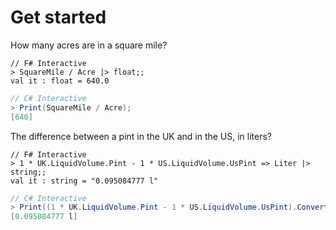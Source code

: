 # Get started

How many acres are in a square mile?

```F#
// F# Interactive
> SquareMile / Acre |> float;;
val it : float = 640.0
```

```C#
// C# Interactive
> Print(SquareMile / Acre);
[640]
```
The difference between a pint in the UK and in the US, in liters?

```F#
// F# Interactive
> 1 * UK.LiquidVolume.Pint - 1 * US.LiquidVolume.UsPint => Liter |> string;;
val it : string = "0.095084777 l"
```

```C#
// C# Interactive
> Print((1 * UK.LiquidVolume.Pint - 1 * US.LiquidVolume.UsPint).ConvertTo(Liter));
[0.095084777 l]
```


